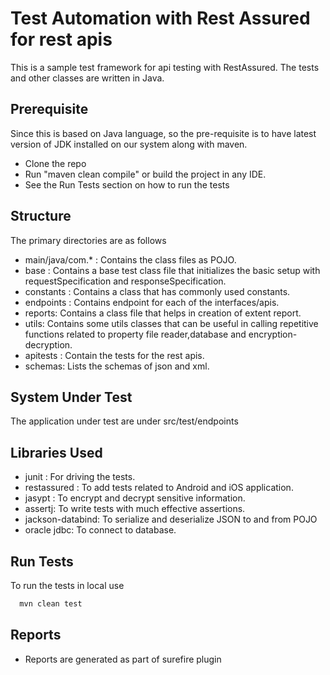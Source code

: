# Test Automation with Rest Assured for rest apis

This is a sample test framework for api testing with RestAssured. The tests and other classes are written in Java.


## Prerequisite

Since this is based on Java language, so the pre-requisite is to have latest version of JDK installed on our system along with maven.

* Clone the repo
* Run "maven clean compile" or build the project in any IDE.
* See the Run Tests section on how to run the tests
## Structure

The primary directories are as follows


* main/java/com.* : Contains the class files as POJO.
* base : Contains a base test class file that initializes the basic setup with requestSpecification and responseSpecification.
* constants : Contains a class that has commonly used constants.
* endpoints : Contains endpoint for each of the interfaces/apis.
* reports: Contains a class file that helps in creation of extent report.
* utils: Contains some utils classes that can be useful in calling repetitive functions related to property file reader,database and encryption-decryption.
* apitests : Contain the tests for the rest apis.
* schemas: Lists the schemas of json and xml.

## System Under Test

The application  under test are under src/test/endpoints

## Libraries Used

* junit : For driving the tests.
* restassured : To add tests related to Android and iOS application.
* jasypt : To encrypt and decrypt sensitive information.
* assertj: To write tests with much effective assertions.
* jackson-databind: To serialize and deserialize JSON to and from POJO
* oracle jdbc: To connect to database.

## Run Tests

To run the tests in local use

```bash
  mvn clean test
```

## Reports

* Reports are generated as part of surefire plugin